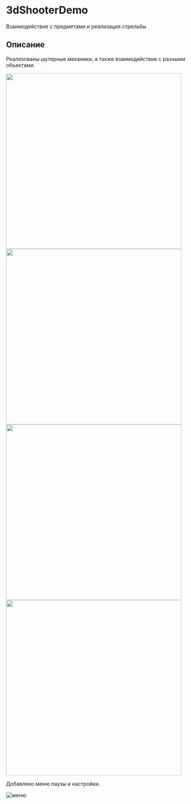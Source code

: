 # 3dShooterDemo
Взаимодействие с предметами и реализация стрельбы
## Описание
Реализованы шутерные механики, а также взаимодействие с разными объектами.

<img src="https://github.com/Deadend4/3dShooterDemo/assets/70769398/602d7695-5b9d-4f7c-8abe-b5daf79cb70e" width="480">
<img src="https://github.com/Deadend4/3dShooterDemo/assets/70769398/f5a162bb-9d2e-4773-9f58-0887cb12e792" width="480">

<img src="https://github.com/Deadend4/3dShooterDemo/assets/70769398/94f301b5-4dcb-4028-910e-c8bf7cdfbfdc" width="480">
<img src="https://github.com/Deadend4/3dShooterDemo/assets/70769398/8511b43b-f843-4662-bcc9-495ddb00a355" width="480">

Добавлено меню паузы и настройки.

![меню](https://github.com/Deadend4/3dShooterDemo/assets/70769398/ad114d2a-83cb-4986-ba97-edf81ed227e2)
